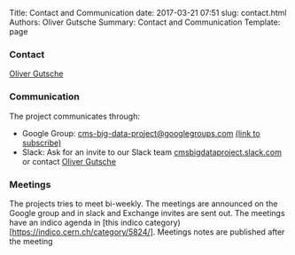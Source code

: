 Title: Contact and Communication
date: 2017-03-21 07:51
slug: contact.html
Authors: Oliver Gutsche
Summary: Contact and Communication
Template: page

### Contact

[Oliver Gutsche](mailto:oguatworld@gmail.com)

### Communication

The project communicates through:

* Google Group: cms-big-data-project@googlegroups.com [(link to subscribe)](https://groups.google.com/forum/#!forum/cms-big-data-project)
* Slack: Ask for an invite to our Slack team [cmsbigdataproject.slack.com](https://cmsbigdataproject.slack.com/signup) or contact [Oliver Gutsche](mailto:oguatworld@gmail.com) 

### Meetings

The projects tries to meet bi-weekly. The meetings are announced on the Google group and in slack and Exchange invites are sent out. The meetings have an indico agenda in [this indico category)[https://indico.cern.ch/category/5824/]. Meetings notes are published after the meeting
